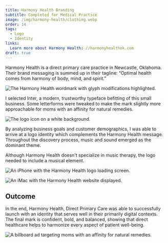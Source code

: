 ```yaml
---
title: Harmony Health Branding
subtitle: Completed for Medical Practice
image: /img/harmony-health/clothing.webp
order: 14
tags:
  - Logo
  - Identity
links:
  Learn more about Harmony Health: //harmonyhealthok.com
draft: true
---
```


Harmony Health is a direct primary care practice in Newcastle, Oklahoma. Their
brand messaging is summed up in their tagline: “Optimal health comes from harmony of body, mind, and spirit.”

![The Harmony Health wordmark with glyph modifications highlighted.](/img/harmony-health/wordmark.webp)

I selected Inter, a modern, trustworthy typeface befitting of this small
business. Some letterforms were tweaked to make the mark slightly more
approachable for moms with an affinity for natural remedies.

![The logo icon on a white background.](/img/harmony-health/icon.webp)

By analyzing business goals and customer demographics, I was able to arrive at a
logo identity which complements the Harmony Health message. Throughout the
discovery process, music and sound emerged as the dominant theme.

Although Harmony Health doesn't specialize in music therapy, the logo needed to
include a musical element.

![An iPhone with the Harmony Health logo loading screen.](/img/harmony-health/iphone.webp)

![An iMac with the Harmony Health website displayed.](/img/harmony-health/website.webp)

## Outcome

In the end, Harmony Health, Direct Primary Care was able to successfully launch
with an identity that serves well in their primarily digital contexts. The final
mark is confident, bold, and balanced, showing that direct healthcare helps to
harmonize every aspect of patient well-being.

![A billboard ad targeting moms with an affinity for natural remedies.](/img/harmony-health/billboard.webp)
